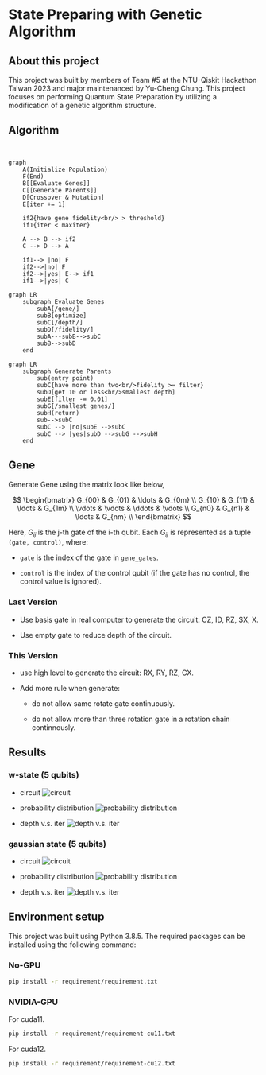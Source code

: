 # State Preparing with Genetic Algorithm

## About this project

This project was built by members of Team #5 at the NTU-Qiskit Hackathon Taiwan 2023 and major maintenanced by Yu-Cheng Chung. This project focuses on performing Quantum State Preparation by utilizing a modification of a genetic algorithm structure.

## Algorithm

```mermaid


graph 
    A(Initialize Population)
    F(End)
    B[[Evaluate Genes]]
    C[[Generate Parents]]
    D[Crossover & Mutation]
    E[iter += 1]
    
    if2{have gene fidelity<br/> > threshold}
    if1{iter < maxiter}
    
    A --> B --> if2
    C --> D --> A

    if1--> |no| F
    if2-->|no| F
    if2-->|yes| E--> if1
    if1-->|yes| C

```

```mermaid
graph LR
    subgraph Evaluate Genes
        subA[/gene/]
        subB[optimize]
        subC[/depth/]
        subD[/fidelity/]
        subA---subB-->subC
        subB-->subD
    end

```

```mermaid
graph LR
    subgraph Generate Parents
        sub(entry point)
        subC{have more than two<br/>fidelity >= filter}
        subD[get 10 or less<br/>smallest depth]
        subE[filter -= 0.01]
        subG[/smallest genes/]
        subH(return)
        sub-->subC
        subC --> |no|subE -->subC
        subC --> |yes|subD -->subG -->subH
    end

```

## Gene

Generate Gene using the matrix look like below,

$$
\begin{bmatrix}
G_{00} & G_{01} & \ldots & G_{0m} \\
G_{10} & G_{11} & \ldots & G_{1m} \\
\vdots & \vdots & \ddots & \vdots \\
G_{n0} & G_{n1} & \ldots & G_{nm} \\
\end{bmatrix}
$$

Here, $G_{ij}$ is the j-th gate of the i-th qubit. Each $G_{ij}$ is represented as a tuple `(gate, control)`, where:

- `gate` is the index of the gate in `gene_gates`.

- `control` is the index of the control qubit (if the gate has no control, the control value is ignored).

### Last Version

- Use basis gate in real computer to generate the circuit: CZ, ID, RZ, SX, X.

- Use empty gate to reduce depth of the circuit.

### This Version

- use high level to generate the circuit: RX, RY, RZ, CX.

- Add more rule when generate:

  - do not allow same rotate gate continuously.

  - do not allow more than three rotation gate in a rotation chain continnously.

## Results

### w-state (5 qubits)

- circuit
![circuit](figure/wstate/generation_99_smallest_depth_gene.png)

- probability distribution
![probability distribution](figure/wstate/generation_99_smallest_depth_gene_prob_distribution.png)

- depth v.s. iter
![depth v.s. iter](figure/wstate/depth_change.png)

### gaussian state (5 qubits)

- circuit
![circuit](figure/gaussian/circuit_mu_13.29_sigma_3.71.svg)

- probability distribution
![probability distribution](figure/gaussian/distribution_mu_13.29_sigma_3.71.svg)

- depth v.s. iter
![depth v.s. iter](figure/gaussian/depth_change_mu_13.29_sigma_3.71.svg)

## Environment setup

This project was built using Python 3.8.5. The required packages can be installed using the following command:

### No-GPU

```zsh
pip install -r requirement/requirement.txt
```

### NVIDIA-GPU

For cuda11.

```zsh
pip install -r requirement/requirement-cu11.txt
```

For cuda12.

```zsh
pip install -r requirement/requirement-cu12.txt
```
